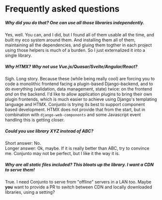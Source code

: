 # Frequently asked questions


##### Why did you do that? One can use all those libraries independently.

Yes, well. You can, and I did, but I found all of them usable all the time, and built my eco system around them.
And installing them all of them, maintaining all the dependencies, and gluing them togther in each project using those
helpers is much of a burden. So I just externalized it into a single library.

##### Why HTMX? Why not use Vue.js/Quasar/Svelte/Angular/React?
Sigh. Long story. Because these (while being really cool) are forcing you to code a monolithic frontend facing a
plugin-based Django-backend, and to do everything (validation, data management, state) twice: on the frontend *and* on
the backend.
I'd like to allow application plugins to bring their own plugin frontends, which is much easier to achieve using
Django's templating language and HTMX. Conjunto is trying its best to support component based development.
HTMX does not provide that from the start, but in combination with `django-web-components` and some Javascript event
handling this is getting closer.

##### Could you use library XYZ instead of ABC?
Short answer: No.<br/>
Longer answer: Ok, maybe. If it is really better than ABC, try to convince me. Conjunto may not be perfect, but I like it
the way it is.

##### Why are all static files included? This bloats up the library. I want a CDN to serve them!
True. I need Conjunto to serve from "offline" servers in a LAN too. Maybe **you** want to provide a PR to switch between
CDN and locally downloaded libraries, using a setting?